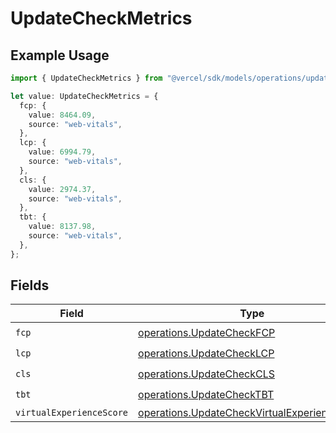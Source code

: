 # UpdateCheckMetrics

## Example Usage

```typescript
import { UpdateCheckMetrics } from "@vercel/sdk/models/operations/updatecheck.js";

let value: UpdateCheckMetrics = {
  fcp: {
    value: 8464.09,
    source: "web-vitals",
  },
  lcp: {
    value: 6994.79,
    source: "web-vitals",
  },
  cls: {
    value: 2974.37,
    source: "web-vitals",
  },
  tbt: {
    value: 8137.98,
    source: "web-vitals",
  },
};
```

## Fields

| Field                                                                                                        | Type                                                                                                         | Required                                                                                                     | Description                                                                                                  |
| ------------------------------------------------------------------------------------------------------------ | ------------------------------------------------------------------------------------------------------------ | ------------------------------------------------------------------------------------------------------------ | ------------------------------------------------------------------------------------------------------------ |
| `fcp`                                                                                                        | [operations.UpdateCheckFCP](../../models/operations/updatecheckfcp.md)                                       | :heavy_check_mark:                                                                                           | N/A                                                                                                          |
| `lcp`                                                                                                        | [operations.UpdateCheckLCP](../../models/operations/updatechecklcp.md)                                       | :heavy_check_mark:                                                                                           | N/A                                                                                                          |
| `cls`                                                                                                        | [operations.UpdateCheckCLS](../../models/operations/updatecheckcls.md)                                       | :heavy_check_mark:                                                                                           | N/A                                                                                                          |
| `tbt`                                                                                                        | [operations.UpdateCheckTBT](../../models/operations/updatechecktbt.md)                                       | :heavy_check_mark:                                                                                           | N/A                                                                                                          |
| `virtualExperienceScore`                                                                                     | [operations.UpdateCheckVirtualExperienceScore](../../models/operations/updatecheckvirtualexperiencescore.md) | :heavy_minus_sign:                                                                                           | N/A                                                                                                          |